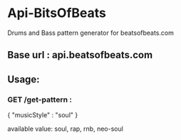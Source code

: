 # Api-BitsOfBeats
Drums and Bass pattern generator for beatsofbeats.com

## Base url : api.beatsofbeats.com

## Usage:
### GET /get-pattern :

  {
    "musicStyle" : "soul"
  }

available value: soul, rap, rnb, neo-soul